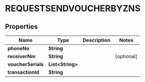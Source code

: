 

# REQUESTSENDVOUCHERBYZNS


## Properties

| Name | Type | Description | Notes |
|------------ | ------------- | ------------- | -------------|
|**phoneNo** | **String** |  |  |
|**receiverNm** | **String** |  |  [optional] |
|**voucherSerials** | **List&lt;String&gt;** |  |  |
|**transactionId** | **String** |  |  |



